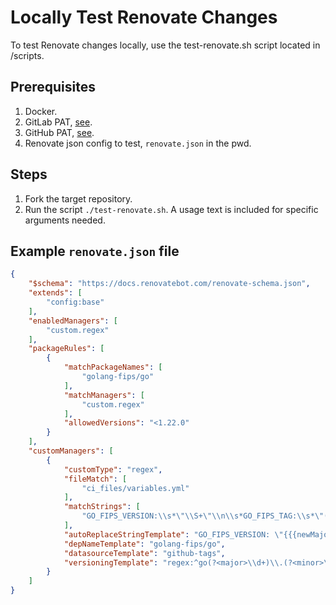 # Locally Test Renovate Changes

To test Renovate changes locally, use the test-renovate.sh script located in /scripts.

## Prerequisites

1. Docker.
1. GitLab PAT, [see](https://docs.renovatebot.com/modules/platform/gitlab).
1. GitHub PAT, [see](https://docs.renovatebot.com/modules/platform/github).
1. Renovate json config to test, `renovate.json` in the pwd.

## Steps

1. Fork the target repository.
1. Run the script `./test-renovate.sh`. A usage text is included for specific arguments needed.

## Example `renovate.json` file

```json
{
    "$schema": "https://docs.renovatebot.com/renovate-schema.json",
    "extends": [
        "config:base"
    ],
    "enabledManagers": [
        "custom.regex"
    ],
    "packageRules": [
        {
            "matchPackageNames": [
                "golang-fips/go"
            ],
            "matchManagers": [
                "custom.regex"
            ],
            "allowedVersions": "<1.22.0"
        }
    ],
    "customManagers": [
        {
            "customType": "regex",
            "fileMatch": [
                "ci_files/variables.yml"
            ],
            "matchStrings": [
                "GO_FIPS_VERSION:\\s*\"\\S+\"\\n\\s*GO_FIPS_TAG:\\s*\"(?<currentValue>\\S+)\""
            ],
            "autoReplaceStringTemplate": "GO_FIPS_VERSION: \"{{{newMajor}}}.{{{newMinor}}}.{{{newPatch}}}\"\n  GO_FIPS_TAG: \"{{{newValue}}}\"",
            "depNameTemplate": "golang-fips/go",
            "datasourceTemplate": "github-tags",
            "versioningTemplate": "regex:^go(?<major>\\d+)\\.(?<minor>\\d+)\\.(?<patch>\\d+)-(?<build>\\d+)-openssl-fips$"
        }
    ]
}
```
